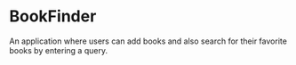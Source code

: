 # BookFinder
An application where users can add books and also search for their favorite books by entering a query.
